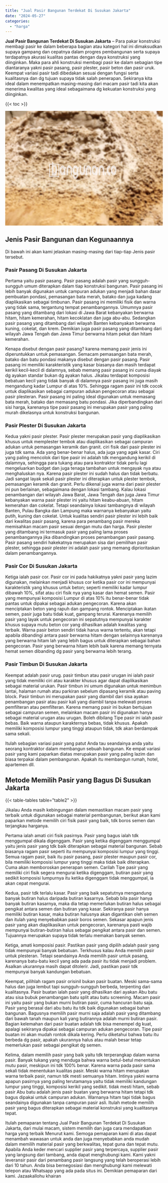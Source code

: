 ```yaml
---
title: "Jual Pasir Bangunan Terdekat Di Susukan Jakarta"
date: "2024-05-27"
categories: 
  - "harga"
---
```


**Jual Pasir Bangunan Terdekat Di Susukan Jakarta** – Para pakar konstruksi membagi pasir ke dalam beberapa bagian atau kategori hal ini dimaksudkan supaya gampang dan cepatnya dalam progres pembangunan serta supaya terdapatnya akurasi kualitas pantas dengan daya konstruksi yang diinginkan. Maka para ahli konstruksi membagi pasir ke dalam sebagian tipe diantaranya yakni pasir pasang, pasir plester, pasir beton dan pasir uruk. Keempat variasi pasir tadi dibedakan sesuai dengan fungsi serta kualitasnya dan dg tujuan supaya tidak salah penerapan. Sekiranya kita ideal dalam menempatkan masing-masing dari macam pasir tadi kita akan menerima kwalitas yang ideal sebagaimana dg kekuatan konstruksi yang diinginkan.

{{< toc >}}

![Jual Pasir Bangunan Terdekat Di Susukan Jakarta](/images/jual-pasir-bangunan-41.png)

## Jenis Pasir Bangunan dan Kegunaannya

Di bawah ini akan kami jelaskan masing-masing dari tiap-tiap Jenis pasir tersebut.

### Pasir Pasang Di Susukan Jakarta

Pertama yaitu pasir pasang. Pasir pasang adalah pasir yang sungguh-sungguh umum diterapkan dalam tiap konstruksi bangunan. Pasir pasang ini lebih banyak digunakan untuk campuran adukan yang menjadi bahan dasar pembuatan pondasi, pemasangan bata merah, batako dan juga kadang diaplikasikan sebagai timbunan. Pasir pasang ini memiliki fisik dan warna yang tidak sama, tergantung tempat penambangannya. Umumnya pasir pasang yang ditambang dari lokasi di Jawa Barat kebanyakan berwarna hitam, hitam kemerahan, hitam kecoklatan dan juga abu-abu. Sedangkan pasir pasang yang ditambang dari wilayah Banten kebanyakan berwarna kuning, cokelat, dan krem. Demikian juga pasir pasang yang ditambang dari wilayah Jawa Tengah dan Jawa Timur berwarna hitam pekat dan hitam kemerahan.

Kenapa disebut dengan pasir pasang? karena memang pasir jenis ini diperuntukkan untuk pemasangan. Semacam pemasangan bata merah, batako dan batu pondasi makanya disebut dengan pasir pasang. Pasir pasang ini memiliki karakteristik yang kasar biasanya dan masih terdapat kerikil kecil-kecil di dalamnya, sebab memang pasir pasang ini cuma diayak dg ayakan standar bukan dg ayakan halus. Jikalau terdapat komposisi bebatuan kecil yang tidak banyak di dalamnya pasir pasang ini juga masih mengandung kadar Lumpur di atas 10%. Sehingga ragam pasir ini tdk cocok untuk diaplikasikan sebagai campuran adukan pengecoran atau sebagai pasir plesteran. Pasir pasang ini paling ideal digunakan untuk memasang bata merah, batako dan memasang batu pondasi. Jika diperbandingkan dari sisi harga, karenanya tipe pasir pasang ini merupakan pasir yang paling murah dikelasnya untuk konstruksi bangunan.

### Pasir Plester Di Susukan Jakarta

Kedua yakni pasir plester. Pasir plester merupakan pasir yang diaplikasikan khusus untuk memplester tembok atau diaplikasikan sebagai campuran adukan untuk pemasangan keramik dan granit. ciri fisik dari pasir plester ini juga tdk sama. Ada yang benar-benar halus, ada juga yang agak kasar. Ciri yang paling mencolok dari tipe pasir ini adalah tdk mengandung kerikil di dalamnya, sehingga para tukang atau para kontraktor tidak perlu lagi mengeluarkan budget dan juga tenaga tambahan untuk mengayak nya atau menghaluskan nya. Karena pasir plester ini sudah halus dan tidak berbatu. Jadi sangat layak sekali pasir plester ini diterapkan untuk plester tembok, pemasangan keramik dan granit. Perlu dikenal juga warna dari pasir plester ini pun berlainan, sebagaimana dengan lokasi tambang. Kalau lokasi penambangan dari wilayah Jawa Barat, Jawa Tengah dan juga Jawa Timur kebanyakan warna pasir plester ini yaitu hitam keabu-abuan, hitam kemerahan dan cokelat. Tetapi seandainya lokasi tambangnya di wilayah Banten, Pulau Bangka dan Lampung maka warnanya kebanyakan yaitu putih, kuning dan cokelat. Untuk kualitas sendiri pasir plester ini lebih baik dari kwalitas pasir pasang, karena para penambang pasir mereka memisahkan macam pasir sesuai dengan mutu dan harga. Pasir plester yang ditambang ini termasuk pasir yang paling lama proses penambangannya jika dibandingkan proses penambangan pasir pasang. Pasir pasang sendiri hakekatnya merupakan sisa dari pemilihan pasir plester, sehingga pasir plester ini adalah pasir yang memang diprioritaskan dalam penambangannya.

### Pasir Cor Di Susukan Jakarta

Ketiga ialah pasir cor. Pasir cor ini pada hakikatnya yakni pasir yang lazim digunakan, melainkan menjadi khusus cor ketika pasir cor ini mempunyai karakteristik yang khusus untuk beton; seperti memiliki kadar lumpur dibawah 10%, sifat atau ciri fisik nya yang kasar dan hemat semen. Pasir yang mempunyai komposisi Lumpur di atas 10% itu benar-benar tidak pantas untuk dipakai sebagai adukan pengecoran. Karena akan menciptakan beton yang rapuh dan gampang rontok. Menciptakan ikatan semen, pasir juga batu tidak kuat, gampang terurai. Karenanya memilih pasir yang layak untuk pengecoran ini sepatutnya mempunyai karakter khusus supaya mutu beton cor yang dihasilkan adalah kwalitas yang terbaik. Warna pasir beton sendiri tidak harus warna tertentu, akan tetapi apabila dibandingi antara pasir berwarna hitam dengan selainnya karenanya yang berwarna hitam lah yang lebih bagus untuk diterapkan sebagai bahan pengecoran. Pasir yang berwarna hitam lebih baik karena memang ternyata hemat semen dibanding dg pasir yang berwarna lebih terang.

### Pasir Timbun Di Susukan Jakarta

Keempat adalah pasir urug. pasir timbun atau pasir urugan ini ialah pasir yang tidak memiliki ciri atau karakter khusus agar dapat diaplikasikan sebagai material urukan. Pasir timbun ini umum digunakan untuk menimbun lantai, halaman rumah atau parkiran sebelum dipasang keramik atau paving block. Pasir timbun ini merupakan pasir yang diambil dari sisa ayakan penambangan pasir atau pasir kali yang diambil tanpa melewati proses pemfilteran atau pemfilteran. Karena memang pasir ini bukan bertujuan sebagai campuran semen, melainkan macam pasir ini digunakan hanya sebagai material urugan atau urugan. Boleh dibilang Tipe pasir ini ialah pasir bebas. Baik warna ataupun karakternya bebas, tidak khusus. Apakah memiliki komposisi lumpur yang tinggi ataupun tidak, tdk akan berdampak sama sekali.

Itulah sebagian variasi pasir yang patut Anda tau seandainya anda yaitu seorang kontraktor dalam membangun sebuah bangunan. Ke empat variasi pasir yang kami paparkan diatas merupakan pasir yang paling lazim dan biasa terpakai dalam pembangunan. Apakah itu membangun rumah, hotel, apartemen dll.

## Metode Memilih Pasir yang Bagus Di Susukan Jakarta

{{< table-tables table="table2" >}}

Jikalau Anda masih kebingungan dalam memastikan macam pasir yang terbaik untuk digunakan sebagai material pembangunan, berikut akan kami paparkan metode memilih ciri fisik pasir yang baik, tdk boros semen dan terjangkau harganya.

Pertama ialah amati ciri fisik pasirnya. Pasir yang bagus ialah tdk menggumpal dikala digenggam. Pasir yang ketika digenggam menggumpal yaitu jenis pasir yang tdk baik diterapkan sebagai material bangunan. Sebab biasanya ragam pasir seperti itu mempunyai komposisi lumpur yang tinggi. Semua ragam pasir, baik itu pasir pasang, pasir plester maupun pasir cor, bila memiliki komposisi lumpur yang tinggi maka tidak baik diterapkan. Cuma akan memboroskan penerapan semen. Carilah Tipe pasir yang memiliki ciri fisik segera mengurai ketika digenggam, butiran pasir yang sedikit komposisi lumpurnya itu ketika digenggam tidak menggumpal, ia akan cepat mengurai.

Kedua, pasir tdk terlalu kasar. Pasir yang baik sepatutnya mengandung banyak butiran halus daripada butiran kasarnya. Sebab bila pasir hanya banyak butiran kasarnya, maka dia tetap memerlukan butiran halus sebagai pengikat antara semen dan butiran yang kasar. Sekiranya pasir hanya memiliki butiran kasar, maka butiran halusnya akan digantikan oleh semen dan itulah yang menyebabkan pasir boros semen. Sekasar apapun jenis pasir yang akan diaplikasikan untuk pengecoran, karenanya pasti wajib mempunyai butiran-butiran halus sebagai pengikat antara pasir dan semen. Tujuannya merupakan supaya tidak terlalu memakan banyak semen.

Ketiga, amati komposisi pasir. Pastikan pasir yang dipilih adalah pasir yang tidak mempunyai banyak bebatuan. Terkhusus kalau Anda memilih pasir untuk plesteran. Tetapi seandainya Anda memilih pasir untuk pasang, karenanya batu-batu kecil yang ada pada pasir itu tidak menjadi problem. Asalkan ukurannya masih dapat ditolerir. Jadi, pastikan pasir tdk mempunyai banyak kandungan bebatuan.

Keempat, pilihlah ragam pasir orisinil bukan pasir buatan. Meski sama-sama halus dan juga lembut tapi sungguh-sungguh berbeda, terpenting dari kualitasnya. Pasir buatan ialah pasir yang dihasilkan dari ayakan Abu batu atau sisa bubuk penambangan batu split atau batu screening. Macam pasir ini yaitu pasir yang bukan murni butiran pasir, cuma hancuran batu saja. Pasir yang berasal dari abu batu itu tdk baik digunakan sebagai bahan bangunan. Bagusnya memilih pasir murni saja adalah pasir yang ditambang dari bawah tanah maupun kali yang butirannya adalah murni butiran pasir. Bagian kelemahan dari pasir buatan adalah tdk bisa menempel dg kuat, apalagi sekiranya dipakai sebagai campuran adukan pengecoran. Tipe pasir buatan ini akan mudah rontok dikala kering. Perlu diketahui bahwa batu itu berbeda dg pasir, apakah ukurannya halus atau malah besar tetap memerlukan pasir sebagai pengikat dg semen.

Kelima, dalam memilih pasir yang baik yaitu tdk terperangkap dalam warna pasir. Banyak tukang yang menduga bahwa warna betul-betul menentukan mutu pasir, meskipun ini tdk 100% benar. Karena warna pada pasir sama sekali tidak menentukan kualitas pasir. Meski warna hitam merupakan warna terbaik pasir, namun tdk mesti semuanya hitam. Intinya yakni warna apapun pasirnya yang paling terutamanya yaitu tidak memiliki kandungan lumpur yang tinggi, komposisi kerikil yang sedikit. tidak mesti hitam, sebab pasir Abu batu adalah jenis pasir buatan yang berwarna hitam tetapi tdk bagus dipakai untuk campuran adukan. Warnanya hitam tapi tidak bagus seandainya digunakan tanpa campuran pasir asli. Itulah metode memilih pasir yang bagus diterapkan sebagai material konstruksi yang kualitasnya tepat.

Itulah pemaparan tentang Jual Pasir Bangunan Terdekat Di Susukan Jakarta, dari mulai macam, sistem memilih dan juga cara mendapatkan harga yang terbaik Menurut kami. Semoga pemaparan kami di atas dapat menambah wawasan untuk anda dan juga menyebabkan anda mudah dalam memilih material pasir yang berkwalitas, tepat guna dan tepat mutu. Apabila Anda keder mencari supplier pasir yang terpercaya, supplier pasir yang langsung dari tambang, anda dapat menghubungi kami. Kami yakni leveransir pasir dari penambang pasir langsung yang telah beroperasi lebih dari 10 tahun. Anda bisa bernegosiasi dan menghubungi kami melewati telepon atau Whatsapp yang ada pada situs ini. Demikian pemaparan dari kami. Jazaakallohu khairan
